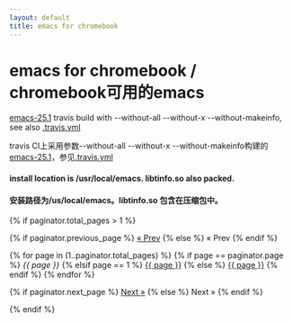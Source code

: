 ```yaml
---
layout: default
title: emacs for chromebook
---
```

# [](#header-1) emacs for chromebook / chromebook可用的emacs

[emacs-25.1](https://github.com/henglinli/build-emacs/releases/download/25.1/emacs.tar.gz) travis build with --without-all --without-x --without-makeinfo, see also [.travis.yml](https://github.com/henglinli/build-emacs/blob/master/.travis.yml)

travis CI上采用参数--without-all --without-x --without-makeinfo构建的[emacs-25.1](https://github.com/henglinli/build-emacs/releases/download/25.1/emacs.tar.gz)，参见[.travis.yml](https://github.com/henglinli/build-emacs/blob/master/.travis.yml)

#### install location is /usr/local/emacs. libtinfo.so also packed.

#### 安装路径为/us/local/emacs。libtinfo.so 包含在压缩包中。

[1]: https://github.com/henglinli/build-emacs/releases/download/25.1/emacs.tar.gz "emacs-build release"
[2]: https://github.com/henglinli/build-emacs/blob/master/.travis.yml  "emacs-build .travis.yml"

{% if paginator.total_pages > 1 %}
<div class="pagination">
  {% if paginator.previous_page %}
    <a href="{{ paginator.previous_page_path | prepend: site.baseurl | replace: '//', '/' }}">&laquo; Prev</a>
  {% else %}
    <span>&laquo; Prev</span>
  {% endif %}

  {% for page in (1..paginator.total_pages) %}
    {% if page == paginator.page %}
      <em>{{ page }}</em>
    {% elsif page == 1 %}
      <a href="{{ paginator.previous_page_path | prepend: site.baseurl | replace: '//', '/' }}">{{ page }}</a>
    {% else %}
      <a href="{{ site.paginate_path | prepend: site.baseurl | replace: '//', '/' | replace: ':num', page }}">{{ page }}</a>
    {% endif %}
  {% endfor %}

  {% if paginator.next_page %}
    <a href="{{ paginator.next_page_path | prepend: site.baseurl | replace: '//', '/' }}">Next &raquo;</a>
  {% else %}
    <span>Next &raquo;</span>
  {% endif %}
</div>
{% endif %}
